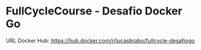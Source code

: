 # FullCycleCourse - Desafio Docker Go

URL Docker Hub: https://hub.docker.com/r/lucasbrabo/fullcycle-desafiogo